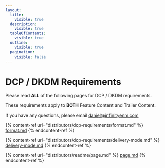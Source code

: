 ```yaml
---
layout:
  title:
    visible: true
  description:
    visible: true
  tableOfContents:
    visible: true
  outline:
    visible: true
  pagination:
    visible: false
---
```


# DCP / DKDM Requirements

Please read **ALL** of the following pages for DCP / DKDM requirements.

These requirements apply to **BOTH** Feature Content and Trailer Content.

If you have any questions, please email [daniel@infinityenm.com](https://app.gitbook.com/o/Q5P8uLejyAw2ex7zC2og/s/6nsbrzHpS5oxe1uYFoX7/)



{% content-ref url="distributors/dcp-requirements/format.md" %}
[format.md](distributors/dcp-requirements/format.md)
{% endcontent-ref %}

{% content-ref url="distributors/dcp-requirements/delivery-mode.md" %}
[delivery-mode.md](distributors/dcp-requirements/delivery-mode.md)
{% endcontent-ref %}

{% content-ref url="distributors/readme/page.md" %}
[page.md](distributors/readme/page.md)
{% endcontent-ref %}
